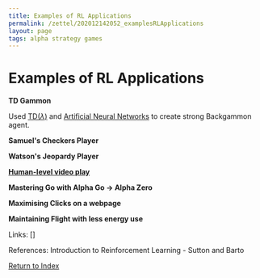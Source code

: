 ```yaml
---
title: Examples of RL Applications
permalink: /zettel/202012142052_examplesRLApplications
layout: page
tags: alpha strategy games
---
```

# Examples of RL Applications

**TD Gammon**

Used [TD($\lambda$)](202012061731_tdLambda) and [Artificial Neural Networks](TODOs) to create 
strong Backgammon agent.

**Samuel's Checkers Player**

**Watson's Jeopardy Player**

[**Human-level video play**](202012142134_playingAtariWithDeepReinforcementLearning)

**Mastering Go with Alpha Go -> Alpha Zero**

**Maximising Clicks on a webpage**

**Maintaining Flight with less energy use**

Links: []

References: Introduction to Reinforcement Learning - Sutton and Barto

[Return to Index](index)
